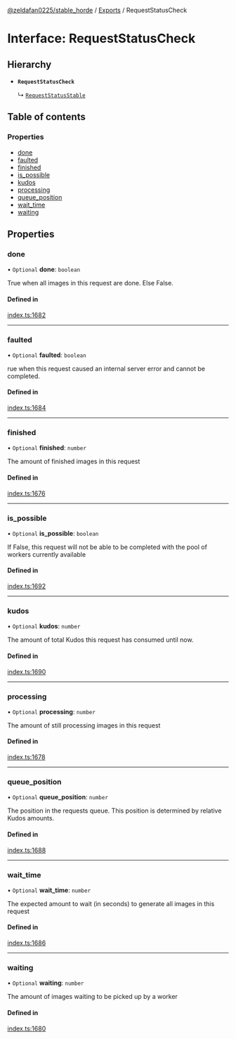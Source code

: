 [@zeldafan0225/stable_horde](../README.md) / [Exports](../modules.md) / RequestStatusCheck

# Interface: RequestStatusCheck

## Hierarchy

- **`RequestStatusCheck`**

  ↳ [`RequestStatusStable`](RequestStatusStable.md)

## Table of contents

### Properties

- [done](RequestStatusCheck.md#done)
- [faulted](RequestStatusCheck.md#faulted)
- [finished](RequestStatusCheck.md#finished)
- [is\_possible](RequestStatusCheck.md#is_possible)
- [kudos](RequestStatusCheck.md#kudos)
- [processing](RequestStatusCheck.md#processing)
- [queue\_position](RequestStatusCheck.md#queue_position)
- [wait\_time](RequestStatusCheck.md#wait_time)
- [waiting](RequestStatusCheck.md#waiting)

## Properties

### done

• `Optional` **done**: `boolean`

True when all images in this request are done. Else False.

#### Defined in

[index.ts:1682](https://github.com/MrlolDev/stable_horde/blob/07c9e41/index.ts#L1682)

___

### faulted

• `Optional` **faulted**: `boolean`

rue when this request caused an internal server error and cannot be completed.

#### Defined in

[index.ts:1684](https://github.com/MrlolDev/stable_horde/blob/07c9e41/index.ts#L1684)

___

### finished

• `Optional` **finished**: `number`

The amount of finished images in this request

#### Defined in

[index.ts:1676](https://github.com/MrlolDev/stable_horde/blob/07c9e41/index.ts#L1676)

___

### is\_possible

• `Optional` **is\_possible**: `boolean`

If False, this request will not be able to be completed with the pool of workers currently available

#### Defined in

[index.ts:1692](https://github.com/MrlolDev/stable_horde/blob/07c9e41/index.ts#L1692)

___

### kudos

• `Optional` **kudos**: `number`

The amount of total Kudos this request has consumed until now.

#### Defined in

[index.ts:1690](https://github.com/MrlolDev/stable_horde/blob/07c9e41/index.ts#L1690)

___

### processing

• `Optional` **processing**: `number`

The amount of still processing images in this request

#### Defined in

[index.ts:1678](https://github.com/MrlolDev/stable_horde/blob/07c9e41/index.ts#L1678)

___

### queue\_position

• `Optional` **queue\_position**: `number`

The position in the requests queue. This position is determined by relative Kudos amounts.

#### Defined in

[index.ts:1688](https://github.com/MrlolDev/stable_horde/blob/07c9e41/index.ts#L1688)

___

### wait\_time

• `Optional` **wait\_time**: `number`

The expected amount to wait (in seconds) to generate all images in this request

#### Defined in

[index.ts:1686](https://github.com/MrlolDev/stable_horde/blob/07c9e41/index.ts#L1686)

___

### waiting

• `Optional` **waiting**: `number`

The amount of images waiting to be picked up by a worker

#### Defined in

[index.ts:1680](https://github.com/MrlolDev/stable_horde/blob/07c9e41/index.ts#L1680)
